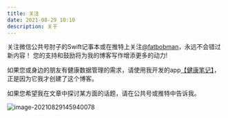 ```yaml
---
title: 关注
date: 2021-08-29 10:10
description: 关于
---
```

关注微信公共号肘子的Swift记事本或在推特上关注[@fatbobman](https://twitter.com/fatbobman)，永远不会错过新内容！ 您的支持和鼓励将为我的博客写作增添更多的动力! 

如果您或身边的朋友有健康数据管理的需求，请使用我开发的app[【健康笔记】](/healthnotes/)，正是因为它我才创建了这个博客。

如果您希望我在文章中探讨某方面的话题，请在公共号或推特中告诉我。

![image-20210829145940078](https://cdn.fatbobman.com/image-20210829145940078.png)
